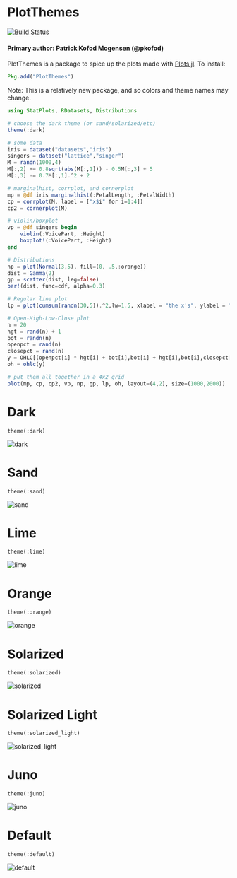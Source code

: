# PlotThemes

[![Build Status](https://travis-ci.org/JuliaPlots/PlotThemes.jl.svg?branch=master)](https://travis-ci.org/JuliaPlots/PlotThemes.jl)

#### Primary author: Patrick Kofod Mogensen (@pkofod)

PlotThemes is a package to spice up the plots made with [Plots.jl](https://github.com/tbreloff/Plots.jl). To install:

```julia
Pkg.add("PlotThemes")
```

Note: This is a relatively new package, and so colors and theme names may change.

```julia
using StatPlots, RDatasets, Distributions

# choose the dark theme (or sand/solarized/etc)
theme(:dark)

# some data
iris = dataset("datasets","iris")
singers = dataset("lattice","singer")
M = randn(1000,4)
M[:,2] += 0.8sqrt(abs(M[:,1])) - 0.5M[:,3] + 5
M[:,3] -= 0.7M[:,1].^2 + 2

# marginalhist, corrplot, and cornerplot
mp = @df iris marginalhist(:PetalLength, :PetalWidth)
cp = corrplot(M, label = ["x$i" for i=1:4])
cp2 = cornerplot(M)

# violin/boxplot
vp = @df singers begin
    violin(:VoicePart, :Height)
    boxplot!(:VoicePart, :Height)
end

# Distributions
np = plot(Normal(3,5), fill=(0, .5,:orange))
dist = Gamma(2)
gp = scatter(dist, leg=false)
bar!(dist, func=cdf, alpha=0.3)

# Regular line plot
lp = plot(cumsum(randn(30,5)).^2,lw=1.5, xlabel = "the x's", ylabel = "the y's")

# Open-High-Low-Close plot
n = 20
hgt = rand(n) + 1
bot = randn(n)
openpct = rand(n)
closepct = rand(n)
y = OHLC[(openpct[i] * hgt[i] + bot[i],bot[i] + hgt[i],bot[i],closepct[i] * hgt[i] + bot[i]) for i = 1:n]
oh = ohlc(y)

# put them all together in a 4x2 grid
plot(mp, cp, cp2, vp, np, gp, lp, oh, layout=(4,2), size=(1000,2000))
```

# Dark
`theme(:dark)`

![dark](https://user-images.githubusercontent.com/16589944/33489504-511a882e-d6b4-11e7-8b4d-64c54f926b7c.png)

# Sand
`theme(:sand)`

![sand](https://user-images.githubusercontent.com/16589944/33489509-568adb42-d6b4-11e7-8529-e32602edce20.png)

# Lime
`theme(:lime)`

![lime](https://user-images.githubusercontent.com/16589944/33489523-5dbe46c4-d6b4-11e7-9976-4c217f299408.png)

# Orange
`theme(:orange)`

![orange](https://user-images.githubusercontent.com/16589944/33489526-60efe2bc-d6b4-11e7-958d-07e766adf849.png)

# Solarized
`theme(:solarized)`

![solarized](https://user-images.githubusercontent.com/16589944/33489533-6500a21a-d6b4-11e7-9f02-a44e1066a20a.png)

# Solarized Light
`theme(:solarized_light)`

![solarized_light](https://cloud.githubusercontent.com/assets/8431156/19231321/b5872ebc-8ed9-11e6-8a5b-a9b615e348a9.png)

# Juno
`theme(:juno)`

![juno](https://user-images.githubusercontent.com/16589944/33489542-713aa45e-d6b4-11e7-8385-558819e9d47c.png)

# Default
`theme(:default)`

![default](https://user-images.githubusercontent.com/16589944/33489485-4b3c190e-d6b4-11e7-90c7-b58b35b735ac.png)

